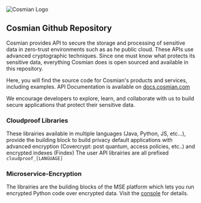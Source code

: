 ![Cosmian Logo](https://cosmian.com/wp-content/uploads/2022/10/Logo-2.svg)
## Cosmian Github Repository

Cosmian provides API to secure the storage and processing of sensitive data in zero-trust environments such as as he public cloud. These APIs use advanced cryptographic techniques. Since one must know what protects its sensitive data, everything Cosmian does is open sourced and available in this repository.


Here, you will find the source code for Cosmian's products and services, including examples. API Documentation is available on [docs.cosmian.com](https://docs.cosmian.com)

We encourage developers to explore, learn, and collaborate with us to build secure applications that protect their sensitive data.

### Cloudproof Libraries
These librairies available in multiple languages (Java, Python, JS, etc...), provide the building block to build privacy default applications with advanced encryption (Covercrypt: post quantum, access policies, etc..) and encrypted indexes (Findex)
The user API librairies are all prefixed `cloudproof_[LANGUAGE]`

### Microservice-Encryption
The librairies are the building blocks of the MSE platform which lets you run encrypted Python code over encrypted data. Visit the [console](https://console.cosmian.com) for details.

